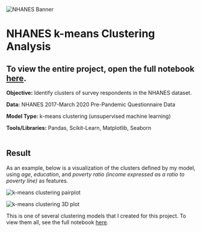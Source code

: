 ![NHANES Banner](https://github.com/user-attachments/assets/1a3a6e9c-8183-4290-b7d1-c653e8cf5d21)

# NHANES k-means Clustering Analysis

## To view the entire project, open the full notebook [here](https://github.com/tyler-dardis/NHANES-kmeans-Clustering/blob/main/NHANES_k_means_Clustering.ipynb).

**Objective:** Identify clusters of survey respondents in the NHANES dataset.

**Data:** NHANES 2017-March 2020 Pre-Pandemic Questionnaire Data

**Model Type:** k-means clustering (unsupervised machine learning)

**Tools/Libraries:** Pandas, Scikit-Learn, Matplotlib, Seaborn
<br><br>

## Result

As an example, below is a visualization of the clusters defined by my model, using *age*, *education*, and *poverty ratio (income expressed as a ratio to poverty line)* as features.

![k-means clustering pairplot](https://github.com/user-attachments/assets/2ca1f213-e004-4796-b66e-ca6f8ad33cb1)

![k-means clustering 3D plot](https://github.com/user-attachments/assets/e737be49-30c1-4c74-b21d-3f8ca0807e48)

This is one of several clustering models that I created for this project. To view them all, see the full notebook [here](https://github.com/tyler-dardis/NHANES-kmeans-Clustering/blob/main/NHANES_k_means_Clustering.ipynb).
